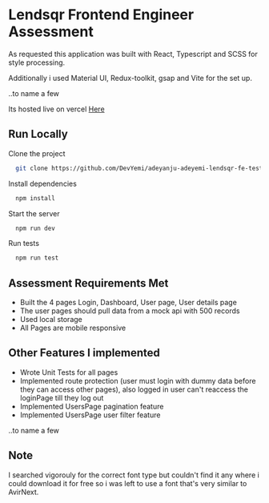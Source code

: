 # Lendsqr Frontend Engineer Assessment

As requested this application was built with React, Typescript and SCSS for style processing.

Additionally i used Material UI, Redux-toolkit, gsap and Vite for the set up.

..to name a few

Its hosted live on vercel [Here](https://adeyanju-adeyemi-lendsqr-fe-test.vercel.app/)

## Run Locally

Clone the project

```bash
  git clone https://github.com/DevYemi/adeyanju-adeyemi-lendsqr-fe-test.git
```

Install dependencies

```bash
  npm install
```

Start the server

```bash
  npm run dev
```

Run tests

```bash
  npm run test
```

## Assessment Requirements Met

- Built the 4 pages Login, Dashboard, User page, User details page
- The user pages should pull data from a mock api with 500 records
- Used local storage
- All Pages are mobile responsive

## Other Features I implemented

- Wrote Unit Tests for all pages
- Implemented route protection (user must login with dummy data before they can access other pages), also logged in user can't reaccess the loginPage till they log out
- Implemented UsersPage pagination feature
- Implemented UsersPage user filter feature

..to name a few

## Note

I searched vigorouly for the correct font type but couldn't find it any where i could download it for free so i was left to use a font that's very similar to AvirNext.

